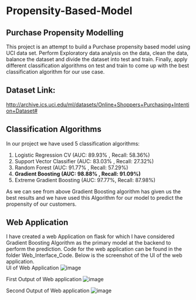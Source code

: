 # Propensity-Based-Model
## Purchase Propensity Modelling

This project is an attempt to build a Purchase propensity based model using UCI data set. Perform Exploratory data analysis on the data, clean the data, balance the dataset and divide the dataset into test and train. Finally, apply different classification algorithms on test and train to come up with the best classification algorithm for our use case.

## Dataset Link:
http://archive.ics.uci.edu/ml/datasets/Online+Shoppers+Purchasing+Intention+Dataset# 

## Classification Algorithms
In our project we have used 5 classification algorithms:
1) Logistic Regression CV (AUC: 89.93% , Recall: 58.36%)
2) Support Vector Classifier (AUC: 83.03% , Recall: 27.32%)
3) Random Forest (AUC: 91.77% , Recall: 57.29%)
4) **Gradient Boosting (AUC: 98.88% , Recall: 91.09%)**
5) Extreme Gradient Boosting (AUC: 97.77%, Recall: 87.98%)

As we can see from above Gradient Boosting algorithm has given us the best results and we have used this Algorithm for our model to predict the propensity of our customers.

## Web Application
I have created a web Application on flask for which I have considered Gradient Boosting Algorithm as the primary model at the backend to perform the prediction. Code for the web application can be found in the folder Web_Interface_Code. Below is the screenshot of the UI of the web application.  
UI of Web Application
![image](https://user-images.githubusercontent.com/68136798/92538165-9c571d80-f203-11ea-9a7b-a2c30a492849.png)

First Output of Web application
![image](https://user-images.githubusercontent.com/68136798/92538309-f6f07980-f203-11ea-800c-62dabe7bca8e.png)

Second Output of Web application
![image](https://user-images.githubusercontent.com/68136798/92538343-08d21c80-f204-11ea-8e99-8482771c6216.png)
